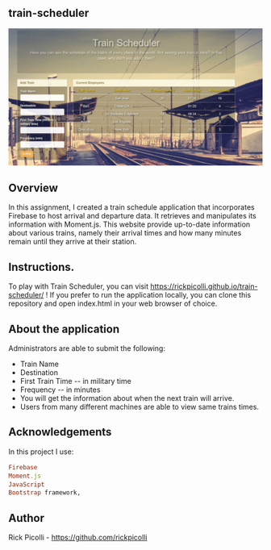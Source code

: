 ## train-scheduler


![Alt text](/assets/images/screenshot.png?raw=true)

## **Overview**

In this assignment, I created a train schedule application that incorporates Firebase to host arrival and departure data. It retrieves and manipulates its information with Moment.js. This website provide up-to-date information about various trains, namely their arrival times and how many minutes remain until they arrive at their station.

## **Instructions.**

To play with Train Scheduler, you can visit https://rickpicolli.github.io/train-scheduler/ ! If you prefer to run the application locally, you can clone this repository and open index.html in your web browser of choice.

## **About the application**

Administrators are able to submit the following:
- Train Name
- Destination
- First Train Time -- in military time
- Frequency -- in minutes
- You will get the information about when the next train will arrive.
- Users from many different machines are able to view same trains times.

## **Acknowledgements**

In this project I use:
```ruby
Firebase
Moment.js
JavaScript
Bootstrap framework,
```

## **Author**

Rick Picolli - https://github.com/rickpicolli
